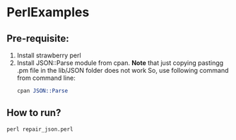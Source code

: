 # PerlExamples

## Pre-requisite:

1. Install strawberry perl
2. Install JSON::Parse module from cpan. 
  **Note** that just copying pastingg .pm file in the lib/JSON folder does not work
   So, use following command from command line:
	```perl
	cpan JSON::Parse

	
## How to run?
  ```perl
  perl repair_json.perl
	